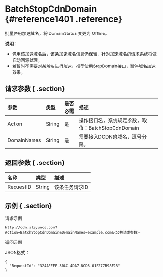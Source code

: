 # BatchStopCdnDomain {#reference1401 .reference}

批量停用加速域名，将 DomainStatus 变更为 Offline。

**说明：** 

-   停用该加速域名后，该条加速域名信息仍保留，针对加速域名的请求系统将做自动回源处理。
-   若暂时不需要对某域名进行加速，推荐使用StopDomain接口，暂停域名加速效果。

## 请求参数 { .section}

|参数|类型|是否必需|描述|
|:-|:-|:---|:-|
|Action|String|是|操作接口名，系统规定参数，取值：BatchStopCdnDomain|
|DomainNames|String|是|需要接入DCDN的域名，逗号分隔。|

## 返回参数 { .section}

|名称|类型|描述|
|:-|:-|:-|
|RequestID|String|该条任务请求ID|

## 示例 { .section}

请求示例

```
http://cdn.aliyuncs.com?Action=BatchStopCdnDomain&DomainNames=example.com&<公共请求参数>
```

返回示例

JSON格式：

```language-json
{
  "RequestId": "324AEFFF-308C-4DA7-8CD3-01B277B98F28"
}
```

